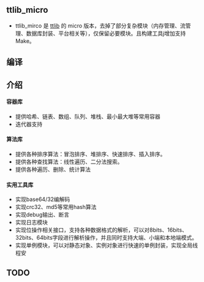 ## ttlib_micro
* ttlib_mirco 是 [ttlib](https://github.com/tangaoo/ttlib) 的 micro 版本，去掉了部分复杂模块（内存管理、流管理、数据库封装、平台相关等），仅保留必要模块。且构建工具j增加支持 Make。

## 编译 

## 介绍

#### 容器库
- 提供哈希、链表、数组、队列、堆栈、最小最大堆等常用容器
- 迭代器支持

#### 算法库
- 提供各种排序算法：冒泡排序、堆排序、快速排序、插入排序。
- 提供各种查找算法：线性遍历、二分法搜索。
- 提供各种遍历、删除、统计算法
  
#### 实用工具库
- 实现base64/32编解码
- 实现crc32、md5等常用hash算法
- 实现debug输出、断言
- 实现日志模块
- 实现位操作相关接口，支持各种数据格式的解析，可以对8bits、16bits、32bits、64bits字段进行解析操作，并且同时支持大端、小端和本地端模式。
- 实现单例模块，可以对静态对象、实例对象进行快速的单例封装，实现全局线程安

## TODO